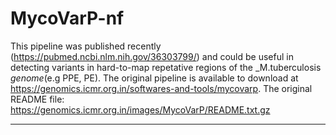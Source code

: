 # MycoVarP-nf
This pipeline was published recently (https://pubmed.ncbi.nlm.nih.gov/36303799/) and could be useful in detecting variants in hard-to-map repetative regions of the _M.tuberculosis _genome_(e.g PPE, PE).
The original pipeline is available to download at https://genomics.icmr.org.in/softwares-and-tools/mycovarp. The original README file: https://genomics.icmr.org.in/images/MycoVarP/README.txt.gz

___
